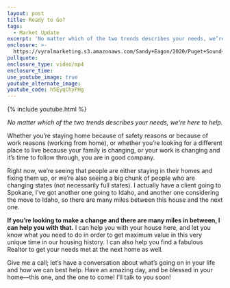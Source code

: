 ```yaml
---
layout: post
title: Ready to Go?
tags:
  - Market Update
excerpt: 'No matter which of the two trends describes your needs, we’re here to help.'
enclosure: >-
  https://vyralmarketing.s3.amazonaws.com/Sandy+Eagon/2020/Puget+Sound+Real+Estate+Agent-+2+Trends+Happening+Now.mp4
pullquote:
enclosure_type: video/mp4
enclosure_time:
use_youtube_image: true
youtube_alternate_image:
youtube_code: h5EyqChyPHg
---
```


{% include youtube.html %}

<p style="text-align: center;"><em>No matter which of the two trends describes your needs, we’re here to help.</em></p>

Whether you’re staying home because of safety reasons or because of work reasons (working from home), or whether you’re looking for a different place to live because your family is changing, or your work is changing and it’s time to follow through, you are in good company.&nbsp;

Right now, we’re seeing that people are either staying in their homes and fixing them up, or we’re also seeing a big chunk of people who are changing states (not necessarily full states). I actually have a client going to Spokane, I’ve got another one going to Idaho, and another one considering the move to Idaho, so there are many miles between this house and the next one.&nbsp;

**If you’re looking to make a change and there are many miles in between, I can help you with that.** I can help you with your house here, and let you know what you need to do in order to get maximum value in this very unique time in our housing history. I can also help you find a fabulous Realtor to get your needs met at the next home as well.&nbsp;

Give me a call; let’s have a conversation about what’s going on in your life and how we can best help. Have an amazing day, and be blessed in your home—this one, and the one to come\! I’ll talk to you soon\!